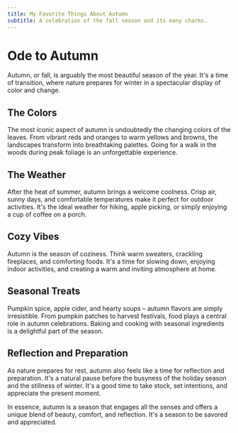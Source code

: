 ```yaml
---
title: My Favorite Things About Autumn
subtitle: A celebration of the fall season and its many charms.
---
```


# Ode to Autumn

Autumn, or fall, is arguably the most beautiful season of the year. It's a time of transition, where nature prepares for winter in a spectacular display of color and change.

## The Colors

The most iconic aspect of autumn is undoubtedly the changing colors of the leaves.  From vibrant reds and oranges to warm yellows and browns, the landscapes transform into breathtaking palettes.  Going for a walk in the woods during peak foliage is an unforgettable experience.

## The Weather

After the heat of summer, autumn brings a welcome coolness.  Crisp air, sunny days, and comfortable temperatures make it perfect for outdoor activities.  It's the ideal weather for hiking, apple picking, or simply enjoying a cup of coffee on a porch.

## Cozy Vibes

Autumn is the season of coziness.  Think warm sweaters, crackling fireplaces, and comforting foods.  It's a time for slowing down, enjoying indoor activities, and creating a warm and inviting atmosphere at home.

## Seasonal Treats

Pumpkin spice, apple cider, and hearty soups – autumn flavors are simply irresistible.  From pumpkin patches to harvest festivals, food plays a central role in autumn celebrations.  Baking and cooking with seasonal ingredients is a delightful part of the season.

## Reflection and Preparation

As nature prepares for rest, autumn also feels like a time for reflection and preparation.  It's a natural pause before the busyness of the holiday season and the stillness of winter.  It's a good time to take stock, set intentions, and appreciate the present moment.

In essence, autumn is a season that engages all the senses and offers a unique blend of beauty, comfort, and reflection. It's a season to be savored and appreciated.